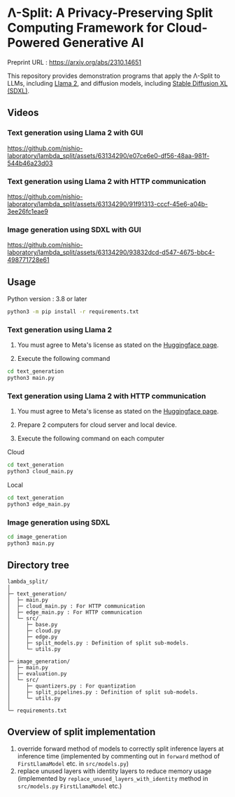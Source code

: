 # Λ-Split: A Privacy-Preserving Split Computing Framework for Cloud-Powered Generative AI

Preprint URL : https://arxiv.org/abs/2310.14651

This repository provides demonstration programs that apply the Λ-Split to LLMs, including [Llama 2](https://huggingface.co/meta-llama), and diffusion models, including [Stable Diffusion XL (SDXL)](https://huggingface.co/stabilityai/stable-diffusion-xl-base-1.0).


## Videos

### Text generation using Llama 2 with GUI



https://github.com/nishio-laboratory/lambda_split/assets/63134290/e07ce6e0-df56-48aa-981f-544b46a23d03



### Text generation using Llama 2 with HTTP communication



https://github.com/nishio-laboratory/lambda_split/assets/63134290/91f91313-cccf-45e6-a04b-3ee26fc1eae9




### Image generation using SDXL with GUI




https://github.com/nishio-laboratory/lambda_split/assets/63134290/93832dcd-d547-4675-bbc4-498771728e61




## Usage

Python version : 3.8 or later

```bash
python3 -m pip install -r requirements.txt
```

### Text generation using Llama 2

1. You must agree to Meta's license as stated on the [Huggingface page](https://huggingface.co/meta-llama).

2. Execute the following command
```bash
cd text_generation
python3 main.py
```


### Text generation using Llama 2 with HTTP communication

1. You must agree to Meta's license as stated on the [Huggingface page](https://huggingface.co/meta-llama).


2. Prepare 2 computers for cloud server and local device.


3. Execute the following command on each computer

Cloud
```bash
cd text_generation
python3 cloud_main.py
```

Local
```bash
cd text_generation
python3 edge_main.py
```


### Image generation using SDXL

```bash
cd image_generation
python3 main.py
```


## Directory tree

```
lambda_split/
│
├─ text_generation/
│  ├─ main.py
│  ├─ cloud_main.py : For HTTP communication
│  ├─ edge_main.py : For HTTP communication
│  └─ src/
│     ├─ base.py
│     ├─ cloud.py
│     ├─ edge.py
│     ├─ split_models.py : Definition of split sub-models.
│     └─ utils.py
│
├─ image_generation/
│  ├─ main.py
│  ├─ evaluation.py
│  └─ src/
│     ├─ quantizers.py : For quantization
│     ├─ split_pipelines.py : Definition of split sub-models.
│     └─ utils.py
│
└─ requirements.txt
```



## Overview of split implementation
1. override forward method of models to correctly split inference layers at inference time (implemented by commenting out in `forward` method of `FirstLlamaModel` etc. in `src/models.py`)
2. replace unused layers with identity layers to reduce memory usage (implemented by `replace_unused_layers_with_identity` method in `src/models.py` `FirstLlamaModel` etc.)


